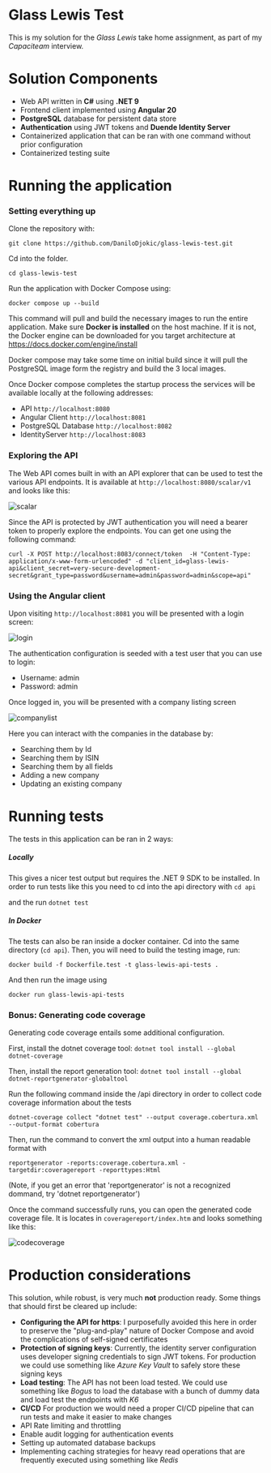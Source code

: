 # Glass Lewis Test

This is my solution for the *Glass Lewis* take home assignment, as part of my *Capaciteam* interview.

# Solution Components

- Web API written in **C#** using **.NET 9**
- Frontend client implemented using **Angular 20**  
- **PostgreSQL** database for persistent data store
- **Authentication** using JWT tokens and **Duende Identity Server**
- Containerized application that can be ran with one command without prior configuration
- Containerized testing suite

# Running the application

### Setting everything up

Clone the repository with:

`git clone https://github.com/DaniloDjokic/glass-lewis-test.git`

Cd into the folder.

`cd glass-lewis-test`

Run the application with Docker Compose using:

`docker compose up --build`

This command will pull and build the necessary images to run the entire application. Make sure **Docker is installed** on the host machine. If it is not, the Docker engine can be downloaded for you target architecture at https://docs.docker.com/engine/install

Docker compose may take some time on initial build since it will pull the PostgreSQL image form the registry and build the 3 local images.

Once Docker compose completes the startup process the services will be available locally at the following addresses:

- API `http://localhost:8080`
- Angular Client `http://localhost:8081`
- PostgreSQL Database `http://localhost:8082`
- IdentityServer `http://localhost:8083`

### Exploring the API

The Web API comes built in with an API explorer that can be used to test the various API endpoints. 
It is available at `http://localhost:8080/scalar/v1` and looks like this:

![scalar](https://github.com/user-attachments/assets/15628400-96d6-437f-b230-6f4ba9a0cee1)


Since the API is protected by JWT authentication you will need a bearer token to properly explore the endpoints. You can get one using the following command:

`curl -X POST http://localhost:8083/connect/token  -H "Content-Type: application/x-www-form-urlencoded" -d "client_id=glass-lewis-api&client_secret=very-secure-development-secret&grant_type=password&username=admin&password=admin&scope=api"`

### Using the Angular client

Upon visiting `http://localhost:8081` you will be presented with a login screen:

![login](https://github.com/user-attachments/assets/f4002d99-997b-4859-beaa-07e62ad20816)

The authentication configuration is seeded with a test user that you can use to login:

- Username: admin
- Password: admin

Once logged in, you will be presented with a company listing screen

![companylist](https://github.com/user-attachments/assets/ca6db06f-4f64-4695-b92b-63589e766471)

Here you can interact with the companies in the database by:

- Searching them by Id
- Searching them by ISIN
- Searching them by all fields
- Adding a new company
- Updating an existing company

# Running tests

The tests in this application can be ran in 2 ways:

##### Locally

This gives a nicer test output but requires the .NET 9 SDK to be installed. In order to run tests like this you need to cd into the api directory with `cd api`

and the run `dotnet test`

##### In Docker

The tests can also be ran inside a docker container. Cd into the same directory (`cd api`).
Then, you will need to build the testing image, run:

`docker build -f Dockerfile.test -t glass-lewis-api-tests .`

And then run the image using

`docker run glass-lewis-api-tests`

### Bonus: Generating code coverage

Generating code coverage entails some additional configuration.

First, install the dotnet coverage tool:
`dotnet tool install --global dotnet-coverage`

Then, install the report generation tool:
`dotnet tool install --global dotnet-reportgenerator-globaltool`

Run the following command inside the /api directory in order to collect code coverage information about the tests

`dotnet-coverage collect "dotnet test" --output coverage.cobertura.xml --output-format cobertura`

Then, run the command to convert the xml output into a human readable format with

`reportgenerator -reports:coverage.cobertura.xml -targetdir:coveragereport -reporttypes:Html`

(Note, if you get an error that 'reportgenerator' is not a recognized dommand, try 'dotnet reportgenerator')

Once the command successfully runs, you can open the generated code coverage file. It is locates in `coveragereport/index.htm` and looks something like this:

![codecoverage](https://github.com/user-attachments/assets/d4d9fc93-6115-4ce2-8fff-bdf8ad396ba1)

# Production considerations

This solution, while robust, is very much **not** production ready. Some things that should first be cleared up include:

- **Configuring the API for https**: I purposefully avoided this here in order to preserve the "plug-and-play" nature of Docker Compose and avoid the complications of self-signed certificates
- **Protection of signing keys**: Currently, the identity server configuration uses developer signing credentials to sign JWT tokens. For production we could use something like *Azure Key Vault* to safely store these signing keys
- **Load testing**: The API has not been load tested. We could use something like *Bogus* to load the database with a bunch of dummy data and load test the endpoints with *K6*
- **CI/CD** For production we would need a proper CI/CD pipeline that can run tests and make it easier to make changes
- API Rate limiting and throttling
- Enable audit logging for authentication events
- Setting up automated database backups
- Implementing caching strategies for heavy read operations that are frequently executed using something like *Redis*
